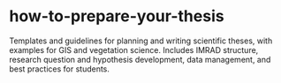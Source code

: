 # how-to-prepare-your-thesis
Templates and guidelines for planning and writing scientific theses, with examples for GIS and vegetation science. Includes IMRAD structure, research question and hypothesis development, data management, and best practices for students.
